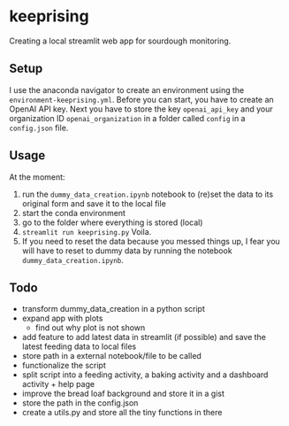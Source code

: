 # keeprising

Creating a local streamlit web app for sourdough monitoring. 

## Setup
I use the anaconda navigator to create an environment using the `environment-keeprising.yml`.
Before you can start, you have to create an OpenAI API key. Next you have to store the key `openai_api_key` and your organization ID `openai_organization` in a folder called `config` in a `config.json` file. 

## Usage
At the moment:
1. run the `dummy_data_creation.ipynb` notebook to (re)set the data to its original form and save it to the local file 
2. start the conda environment
3. go to the folder where everything is stored (local)
4. `streamlit run keeprising.py`
Voila. 
5. If you need to reset the data because you messed things up, I fear you will have to reset to dummy data by running the notebook `dummy_data_creation.ipynb`.

## Todo
* transform dummy_data_creation in a python script
* expand app with plots
    * find out why plot is not shown
* add feature to add latest data in streamlit (if possible) and save the latest feeding data to local files
* store path in a external notebook/file to be called
* functionalize the script
* split script into a feeding activity, a baking activity and a dashboard activity + help page
* improve the bread loaf background and store it in a gist
* store the path in the config.json
* create a utils.py and store all the tiny functions in there
